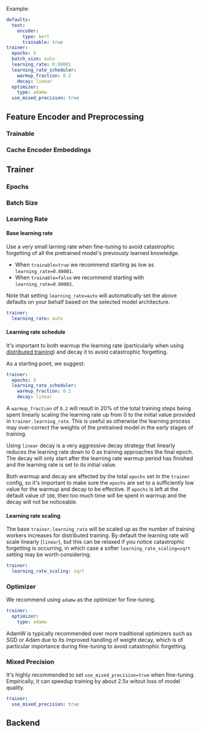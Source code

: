 Example:

```yaml
defaults:
  text:
    encoder:
      type: bert
      trainable: true
trainer:
  epochs: 5
  batch_size: auto
  learning_rate: 0.00001
  learning_rate_scheduler:
    warmup_fraction: 0.2
    decay: linear
  optimizer:
    type: adamw
  use_mixed_precision: true
```

## Feature Encoder and Preprocessing

### Trainable

### Cache Encoder Embeddings

## Trainer

### Epochs

### Batch Size

### Learning Rate

#### Base learning rate

Use a very small larning rate when fine-tuning to avoid
catastrophic forgetting of all the pretrained model's previously learned knowledge.

- When `trainable=true` we recommend starting as low as `learning_rate=0.00001`.
- When `trainable=false` we recommend starting with `learning_rate=0.00002`.

Note that setting `learning_rate=auto` will automatically set the above defaults
on your behalf based on the selected model architecture.

```yaml
trainer:
  learning_rate: auto
```

#### Learning rate schedule

It's important to both warmup the learning rate (particularly when using
[distributed training](./distributed_training.md)) and decay it to avoid catastrophic
forgetting.

As a starting point, we suggest:

```yaml
trainer:
  epochs: 5
  learning_rate_scheduler:
    warmup_fraction: 0.2
    decay: linear
```

A `warmup_fraction` of `0.2` will result in 20% of the total training steps being spent
linearly scaling the learning rate up from 0 to the initial value provided in `trainer.learning_rate`. This
is useful as otherwise the learning process may over-correct the weights of the pretrained model
in the early stages of training.

Using `linear` decay is a very aggressive decay strategy that linearly reduces the
learning rate down to 0 as training approaches the final epoch. The decay will only start
after the learning rate warmup period has finished and the learning rate is set to its initial
value.

Both warmup and decay are affected by the total `epochs` set in the `trainer` config, so it's important to make
sure the `epochs` are set to a sufficiently low value for the warmup and decay to be effective. If `epochs` is left at
the default value of `100`, then too much time will be spent in warmup and the decay will not be noticeable.

#### Learning rate scaling

The base `trainer.learning_rate` will be scaled up as the number of training workers increases for distributed training. By
default the learning rate will scale linearly (`linear`), but this can be relaxed if you notice catastrophic forgetting is
occurring, in which case a softer `learning_rate_scaling=sqrt` setting may be worth considering. 

```yaml
trainer:
  learning_rate_scaling: sqrt
```

### Optimizer

We recommend using `adamw` as the optimizer for fine-tuning.

```yaml
trainer:
  optimizer:
    type: adamw
```

AdamW is typically recommended over more traditional optimizers such as SGD or Adam due to its improved handling of weight decay, which
is of particular importance during fine-tuning to avoid catastrophic forgetting.

### Mixed Precision

It's highly recommended to set `use_mixed_precision=true` when fine-tuning. Empirically, it can speedup training by
about 2.5x witout loss of model quality.

```yaml
trainer:
  use_mixed_precision: true
```

## Backend
